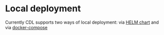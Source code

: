 # Local deployment

Currently CDL supports two ways of local deployment:
via [HELM chart](helm.md) and via [docker-compose](docker-compose.md)
